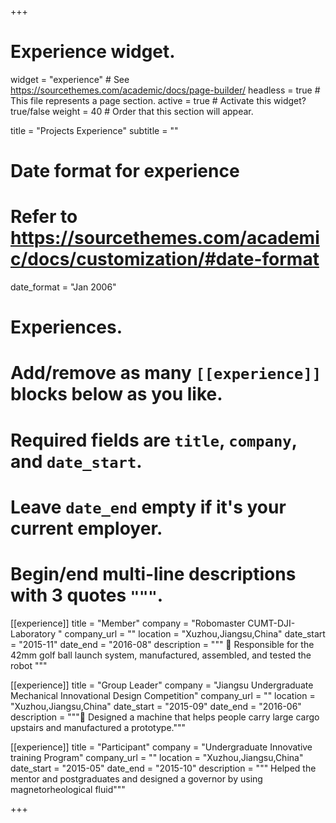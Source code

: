 +++
# Experience widget.
widget = "experience"  # See https://sourcethemes.com/academic/docs/page-builder/
headless = true  # This file represents a page section.
active = true  # Activate this widget? true/false
weight = 40  # Order that this section will appear.

title = "Projects Experience"
subtitle = ""

# Date format for experience
#   Refer to https://sourcethemes.com/academic/docs/customization/#date-format
date_format = "Jan 2006"

# Experiences.
#   Add/remove as many `[[experience]]` blocks below as you like.
#   Required fields are `title`, `company`, and `date_start`.
#   Leave `date_end` empty if it's your current employer.
#   Begin/end multi-line descriptions with 3 quotes `"""`.
[[experience]]
  title = "Member"
  company = "Robomaster CUMT-DJI-Laboratory "
  company_url = ""
  location = "Xuzhou,Jiangsu,China"
  date_start = "2015-11"
  date_end = "2016-08"
  description = """
	Responsible for the 42mm golf ball launch system, manufactured, assembled, and tested the robot
  """

[[experience]]
  title = "Group Leader"
  company = "Jiangsu Undergraduate Mechanical Innovational Design Competition"
  company_url = ""
  location = "Xuzhou,Jiangsu,China"
  date_start = "2015-09"
  date_end = "2016-06"
  description = """	Designed a machine that helps people carry large cargo upstairs and manufactured a prototype."""

[[experience]]
  title = "Participant"
  company = "Undergraduate Innovative training Program"
  company_url = ""
  location = "Xuzhou,Jiangsu,China"
  date_start = "2015-05"
  date_end = "2015-10"
  description = """  Helped the mentor and postgraduates and designed a governor by using magnetorheological fluid"""

+++
